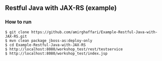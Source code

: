 Restful Java with JAX-RS (example)
-----------

### How to run

	$ git clone https://github.com/amirghaffari/Example-Restful-Java-with-JAX-RS.git
	$ mvn clean package jboss-as:deploy-only
	$ cd Example-Restful-Java-with-JAX-RS
	$ http://localhost:8080/workshop_test/rest/testservice
	$ http://localhost:8080/workshop_test/index.jsp

